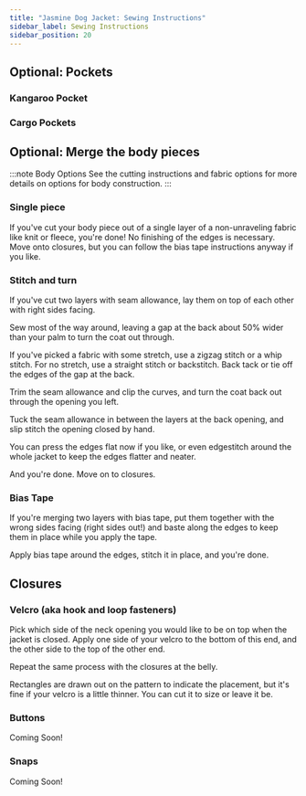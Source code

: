 ```yaml
---
title: "Jasmine Dog Jacket: Sewing Instructions"
sidebar_label: Sewing Instructions
sidebar_position: 20
---
```


## Optional: Pockets

### Kangaroo Pocket

### Cargo Pockets

## Optional: Merge the body pieces

:::note Body Options
See the cutting instructions and fabric options for more details on options for body construction.
:::

### Single piece

If you've cut your body piece out of a single layer of a non-unraveling fabric like knit or fleece, 
you're done! No finishing of the edges is necessary. Move onto closures, but you can follow the bias 
tape instructions anyway if you like. 

### Stitch and turn

If you've cut two layers with seam allowance, lay them on top of each other with right sides facing. 

Sew most of the way around, leaving a gap at the back about 50% wider than your palm to turn 
the coat out through. 

If you've picked a fabric with some stretch, use a zigzag stitch or a whip stitch. For no stretch, 
use a straight stitch or backstitch. Back tack or tie off the edges of the gap at the back.

Trim the seam allowance and clip the curves, and turn the coat back out through the opening you left.

Tuck the seam allowance in between the layers at the back opening, and slip stitch the opening closed 
by hand.

You can press the edges flat now if you like, or even edgestitch around the whole jacket to keep the 
edges flatter and neater.

And you're done. Move on to closures.

### Bias Tape

If you're merging two layers with bias tape, put them together with the wrong sides facing (right sides 
out!) and baste along the edges to keep them in place while you apply the tape.

Apply bias tape around the edges, stitch it in place, and you're done.

## Closures 

### Velcro (aka hook and loop fasteners)

Pick which side of the neck opening you would like to be on top when the jacket is closed.
Apply one side of your velcro to the bottom of this end, and the other side to 
the top of the other end.

Repeat the same process with the closures at the belly.

Rectangles are drawn out on the pattern to indicate the placement, but it's fine if your 
velcro is a little thinner. You can cut it to size or leave it be.

### Buttons

Coming Soon!

### Snaps

Coming Soon!